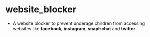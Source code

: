 # website_blocker
- A website blocker to prevent underage children from accessing websites like __facebook__, __instagram__, __snaphchat__ and __twitter__ 
